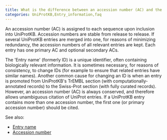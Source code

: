 ```yaml
---
title: What is the difference between an accession number (AC) and the entry name?
categories: UniProtKB,Entry_information,faq
---
```


An accession number (AC) is assigned to each sequence upon
inclusion into UniProtKB. Accession numbers are stable from
release to release. If several UniProtKB entries
are merged into one, for reasons of minimizing redundancy,
the accession numbers of all relevant entries are kept.
Each entry has one primary AC and optional secondary ACs.

The 'Entry name' (formerly ID) is a unique identifier, often containing biologically
relevant information. It is sometimes necessary, for reasons of
consistency, to change IDs (for example to ensure that related entries
have similar names). Another common cause for changing an ID is when
an entry is promoted from UniProtKB's TrEMBL section
(with computationally-annotated records) to the Swiss-Prot section
(with fully curated records). However, an accession number (AC) is always
conserved, and therefore allows unambiguous citation of UniProt entries.
If a UniProtKB entry contains more than one accession number, the first one
(or primary accession number) should be cited.


See also:

- [Entry name](http://www.uniprot.org/manual/entry_name)
- [Accession number](http://www.uniprot.org/manual/accession_numbers)